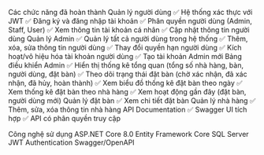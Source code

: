 Các chức năng đã hoàn thành
Quản lý người dùng
✅ Hệ thống xác thực với JWT
✅ Đăng ký và đăng nhập tài khoản
✅ Phân quyền người dùng (Admin, Staff, User)
✅ Xem thông tin tài khoản cá nhân
✅ Cập nhật thông tin người dùng
Quản lý Admin
✅ Quản lý tất cả người dùng trong hệ thống
✅ Thêm, xóa, sửa thông tin người dùng
✅ Thay đổi quyền hạn người dùng
✅ Kích hoạt/vô hiệu hóa tài khoản người dùng
✅ Tạo tài khoản Admin mới
Bảng điều khiển Admin
✅ Hiển thị thống kê tổng quan (tổng số nhà hàng, bàn, người dùng, đặt bàn)
✅ Theo dõi trạng thái đặt bàn (chờ xác nhận, đã xác nhận, đã hủy, hoàn thành)
✅ Xem biểu đồ thống kê đặt bàn theo ngày
✅ Xem thống kê đặt bàn theo nhà hàng
✅ Xem hoạt động gần đây (đặt bàn, người dùng mới)
Quản lý đặt bàn
✅ Xem chi tiết đặt bàn
Quản lý nhà hàng
✅ Thêm, sửa, xóa thông tin nhà hàng
API Documentation
✅ Swagger UI tích hợp
✅ API có phân quyền truy cập


Công nghệ sử dụng
ASP.NET Core 8.0
Entity Framework Core
SQL Server
JWT Authentication
Swagger/OpenAPI
